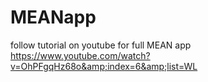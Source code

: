 # MEANapp
follow tutorial on youtube for full MEAN app https://www.youtube.com/watch?v=OhPFgqHz68o&amp;index=6&amp;list=WL
